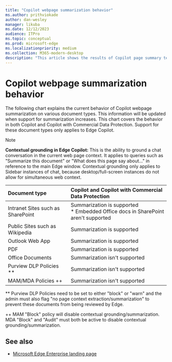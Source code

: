 ```yaml
---
title: "Copilot webpage summarization behavior"
ms.author: prithviokade
author: dan-wesley
manager: likuba
ms.date: 12/12/2023
audience: ITPro
ms.topic: conceptual
ms.prod: microsoft-edge
ms.localizationpriority: medium
ms.collection: M365-modern-desktop
description: "This article shows the results of Copilot page summary tests."
---
```


# Copilot webpage summarization behavior

The following chart explains the current behavior of Copilot webpage summarization on various document types. This information will be updated when support for summarization increases. This chart covers the behavior in both Copilot and Copilot with Commercial Data Protection. Support for these document types only applies to Edge Copilot.

> [!NOTE]
> **Contextual grounding in Edge Copilot:** This is the ability to ground a chat conversation in the current web page context. It applies to queries such as "Summarize this document" or "What does this page say about…" in reference to the main Edge window. Contextual grounding only applies to Sidebar instances of chat, because desktop/full-screen instances do not allow for simultaneous web context.

| Document type | Copilot and Copilot with Commercial Data Protection |
|:-----|:-----|
| Intranet Sites such as SharePoint | Summarization is supported<br>\* Embedded Office docs in SharePoint aren't supported |
| Public Sites such as Wikipedia    | Summarization is supported |
| Outlook Web App                   | Summarization is supported |
| PDF                               | Summarization is supported |
| Office Documents                  | Summarization isn't supported |
| Purview DLP Policies **           | Summarization isn't supported |
| MAM/MDA Policies ++               | Summarization isn't supported |

** Purview DLP Policies need to be set to either "block" or "warn" and the admin must also flag "no page context extraction/summarization" to prevent these documents from being reviewed by Edge.

++ MAM "Block" policy will disable contextual grounding/summarization. MDA "Block" and "Audit" must both be active to disable contextual grounding/summarization.

## See also

- [Microsoft Edge Enterprise landing page](https://aka.ms/EdgeEnterprise)

